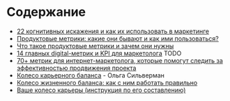 # Содержание

+ [22 когнитивных искажения и как их использовать в маркетинге](/Articles/001.md)
+ [Продуктовые метрики: какие они бывают и как ими пользоваться?](/Articles/004.md)
+ [Что такое продуктовые метрики и зачем они нужны](/Articles/005.md)
+ [14 главных digital-метрик и KPI для маркетолога](/Articles/002.md) TODO
+ [70+ метрик для интернет-маркетолога, которые помогут следить за эффективностью продвижения проекта](/Articles/003.md)
+ [Колесо карьерного баланса](./Articles/006.md) - Ольга Сильверман
+ [Колесо жизненного баланса: как с ним работать правильно](./Articles/007.md)
+ [Ваше колесо карьеры (инструкция по его составлению)](./Articles/008.md)

